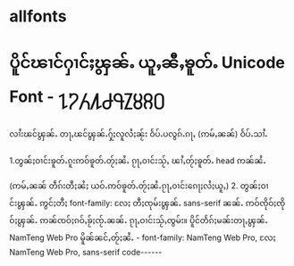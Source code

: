 # allfonts
<!DOCTYPE html>
<html>
<link href='https://khurkham.github.io/allfonts/taifonts.css' rel='stylesheet'/>
<head>
<style> 
@font-face {
  font-family: NamTeng Web Pro;
  font-weight: normal;
    font-style: normal;
}

div {
  font-family: NamTeng Web Pro;
  font-weight: normal;
    font-style: normal;
}

</style>
</head>
<body>

<h1><div>ပိူင်ၽၢင်ႁၢင်ႈၾွၼ်ႉ ယူႇၼီႇၶူတ်ႉ Unicode Font - ႑႒႓႔႕႖႗႘႙႐</div></h1>

<div>လၢႆးၽင်ၾွၼ်ႉ တႃႇၽင်ၾွၼ်ႉႁႂ်ႈလူလႆႈၼႂ်း ဝႅပ်ႉပလွၵ်ႉၵႃႇ (ဢမ်ႇၼၼ်) ဝႅပ်ႉသၢႆႉ </div>
<br>
<div> 1.တွၼ်ႈဝၢင်းၶူတ်ႉၵူးဢဝ်ၶူတ်ႉတႂ်ႈၼႆႉ ၵႂႃႇဝၢင်းသႂ်ႇ ၽၢႆႇတႂ်ႈၶူတ်ႉ head ဢၼ်ၼႆႉ </div>

 <link href='https://khurkham.github.io/allfonts/taifonts.css' rel='stylesheet'/>

(ဢမ်ႇၼၼ် တဵၵ်းတီႈၼႆႈ ယဝ်ႉဢဝ်ၶူတ်ႉတႂ်ႈၼႆႉၵႂႃႇဝၢင်းၵေႃႈလႆႈယူႇ)
2. တွၼ်ႈဝၢင်းၾွၼ်ႉ
ဢွင်ႈတီႈ font-family: လႄႈ တီႈၸုမ်းၾွၼ်ႉ sans-serif ၼၼ်ႉ ဢဝ်ၸိုဝ်ႈၸိုဝ်ႈၾွၼ်ႉ ဢၼ်ၸဝ်ႈၵဝ်ႇၶႂ်ႈၸႂ်ႉၼၼ်ႉ ၵႂႃႇဝၢင်းသႂ်ႇၸွမ်း။
ပိူင်တႅၵ်ႈမၼ်းတႃႇၾွၼ်ႉ NamTeng Web Pro မိူၼ်ၼင်ႇတႂ်ႈၼႆႉ -
font-family: NamTeng Web Pro,  လႄႈ  NamTeng Web Pro, sans-serif
code---<link href='https://khurkham.github.io/allfonts/stylesheet.css' rel='stylesheet'/>---

</body>
</html>
